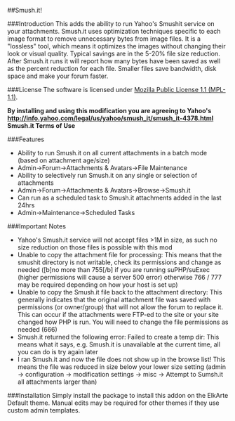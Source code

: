 ##Smush.it!

###Introduction
This adds the ability to run Yahoo's Smushit service on your attachments.  Smush.it uses optimization techniques specific to each image format to remove unnecessary bytes from image files. It is a "lossless" tool, which means it optimizes the images without changing their look or visual quality. Typical savings are in the 5-20% file size reduction.  After Smush.it runs it will report how many bytes have been saved as well as the percent reduction for each file.  Smaller files save bandwidth, disk space and make your forum faster.

###License
The software is licensed under [Mozilla Public License 1.1 (MPL-1.1)](http://opensource.org/licenses/MPL-1.1).

**By installing and using this modification you are agreeing to Yahoo's http://info.yahoo.com/legal/us/yahoo/smush_it/smush_it-4378.html Smush.it Terms of Use**

###Features
* Ability to run Smush.it on all current attachments in a batch mode (based on attachment age/size)
* Admin->Forum->Attachments & Avatars->File Maintenance
* Ability to selectively run Smush.it on any single or selection of attachments
* Admin->Forum->Attachments & Avatars->Browse->Smush.it
* Can run as a scheduled task to Smush.it attachments added in the last 24hrs
* Admin->Maintenance->Scheduled Tasks

###Important Notes
* Yahoo's Smush.it service will not accept files >1M in size, as such no size reduction on those files is possible with this mod
* Unable to copy the attachment file for processing: This means that the smushit directory is not writable, check its permissions and change as needed ([b]no more than 755[/b] if you are running suPHP/suExec (higher permissions will cause a server 500 error) otherwise 766 / 777 may be required depending on how your host is set up)
* Unable to copy the Smush.it file back to the attachment directory: This generally indicates that the original attachment file was saved with permissions (or owner/group) that will not allow the forum to replace it.  This can occur if the attachments were FTP-ed to the site or your site changed how PHP is run.  You will need to change the file permissions as needed (666)
* Smush.it returned the following error: Failed to create a temp dir: This means what it says, e.g. Smush.it is unavailable at the current time, all you can do is try again later
* I ran Smush.it and now the file does not show up in the browse list! This means the file was reduced in size below your lower size setting (admin -> configuration -> modification settings -> misc -> Attempt to Sumsh.it all attachments larger than)

###Installation
Simply install the package to install this addon on the ElkArte Default theme.
Manual edits may be required for other themes if they use custom admin templates.
